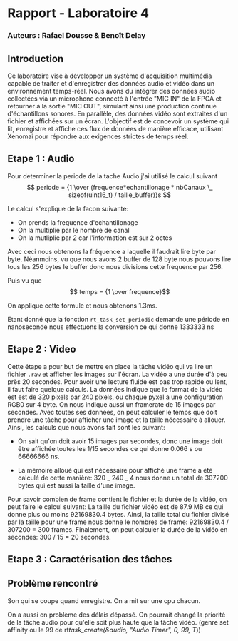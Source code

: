 # Rapport - Laboratoire 4

### Auteurs : Rafael Dousse & Benoît Delay

## Introduction

Ce laboratoire vise à développer un système d'acquisition multimédia capable de traiter et d'enregistrer des données audio et vidéo dans un environnement temps-réel. Nous avons du intégrer des données audio collectées via un microphone connecté à l'entrée "MIC IN" de la FPGA et retourner à la sortie "MIC OUT", simulant ainsi une production continue d'échantillons sonores. En parallèle, des données vidéo sont extraites d'un fichier et affichées sur un écran. L'objectif est de concevoir un système qui lit, enregistre et affiche ces flux de données de manière efficace, utilisant Xenomai pour répondre aux exigences strictes de temps réel.

## Etape 1 : Audio

Pour determiner la periode de la tache Audio j'ai utilisé le calcul suivant
$$ periode = {1 \over (frequence*echantillonage * nbCanaux \_ sizeof(uint16_t) / taille_buffer)}s $$

Le calcul s'explique de la facon suivante:

- On prends la frequence d'echantillonage
- On la multiplie par le nombre de canal
- On la mutliplie par 2 car l'information est sur 2 octes

Avec ceci nous obtenons la fréquence a laquelle il faudrait lire byte par byte. Néanmoins, vu que nous avons 2 buffer de 128 byte nous pouvons lire tous les 256 bytes le buffer donc nous divisions cette frequence par 256.

Puis vu que $$ temps = {1 \over frequence}$$

On applique cette formule et nous obtenons 1.3ms.

Etant donné que la fonction `rt_task_set_periodic` demande une période en nanoseconde nous effectuons la conversion ce qui donne 1333333 ns

## Etape 2 : Video

Cette étape a pour but de mettre en place la tâche vidéo qui va lire un fichier `.raw` et afficher les images sur l'écran. La vidéo a une durée d'à peu près 20 secondes. Pour avoir une lecture fluide est pas trop rapide ou lent, il faut faire quelque calculs. La données indique que le format de la vidéo est est de 320 pixels par 240 pixels, ou chaque pyxel a une configuration RGB0 sur 4 byte. On nous indique aussi un framerate de 15 images par secondes. Avec toutes ses données, on peut calculer le temps que doit prendre une tâche pour afficher une image et la taille nécessaire à allouer. Ainsi, les calculs que nous avons fait sont les suivant:

- On sait qu'on doit avoir 15 images par secondes, donc une image doit être affichée toutes les 1/15 secondes ce qui donne 0.066 s ou 66666666 ns.

- La mémoire alloué qui est nécessaire pour affiché une frame a été calculé de cette manière: 320 _ 240 _ 4 nous donne un total de 307200 bytes qui est aussi la taille d'une image.

Pour savoir combien de frame contient le fichier et la durée de la vidéo, on peut faire le calcul suivant:
La taille du fichier vidéo est de 87.9 MB ce qui donne plus ou moins 92169830.4 bytes. Ainsi, la taille total du fichier divisé par la taille pour une frame nous donne le nombres de frame: 92169830.4 / 307200 = 300 frames. Finalement, on peut calculer la durée de la vidéo en secondes: 300 / 15 = 20 secondes.

## Etape 3 : Caractérisation des tâches



## Problème rencontré

Son qui se coupe quand enregistre. On a mit sur une cpu chacun.

On a aussi on problème des délais dépassé. On pourrait changé la priorité de la tâche audio pour qu'elle soit plus haute que la tâche vidéo. (genre set affinity ou le 99 de rt*task_create(&audio, "Audio Timer", 0, 99, T*))
